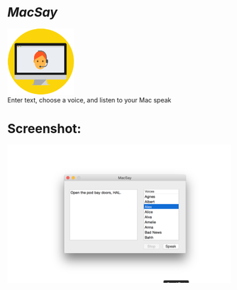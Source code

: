 # *MacSay*
<img src="https://github.com/avjinder/MacSay/blob/master/macspeak.png" height="150" width="150"/> <br>
Enter text, choose a voice, and listen to your Mac speak

# Screenshot:
![](https://github.com/avjinder/MacSay/blob/master/macspeak_scr_shot_11sep.png)


